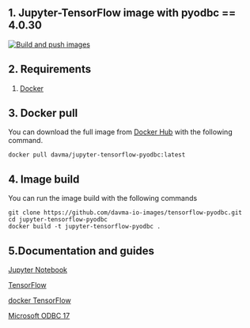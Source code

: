 ## 1. Jupyter-TensorFlow image with pyodbc == 4.0.30

[![Build and push images](https://github.com/davma-io-images/jupyter-tensorflow-pyodbc/actions/workflows/docker-image.yml/badge.svg)](https://github.com/davma-io-images/jupyter-tensorflow-pyodbc/actions/workflows/docker-image.yml)

## 2. Requirements

1. [Docker](https://docs.docker.com/get-docker/)

## 3. Docker pull

You can download the full image from [Docker Hub](https://hub.docker.com/) with the following command.

````
docker pull davma/jupyter-tensorflow-pyodbc:latest
````

## 4. Image build

You can run the image build with the following commands

````
git clone https://github.com/davma-io-images/tensorflow-pyodbc.git
cd jupyter-tensorflow-pyodbc
docker build -t jupyter-tensorflow-pyodbc .
````

## 5.Documentation and guides

[Jupyter Notebook](https://jupyter.org/)

[TensorFlow](https://www.tensorflow.org/)

[docker TensorFlow](https://www.tensorflow.org/install/docker)

[Microsoft ODBC 17](https://docs.microsoft.com/en-us/sql/connect/odbc/linux-mac/installing-the-microsoft-odbc-driver-for-sql-server?view=sql-server-2017)
